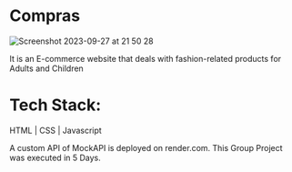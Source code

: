 # Compras

![Screenshot 2023-09-27 at 21 50 28](https://github.com/sourabhkt1997/compras/assets/66843256/74aafd45-370d-46de-9519-5f3cbd258f06)

It is an E-commerce website that deals with fashion-related products for Adults
and Children


# Tech Stack:
HTML | CSS | Javascript


A custom API of MockAPI is deployed on render.com.
This Group Project was executed in 5 Days.
